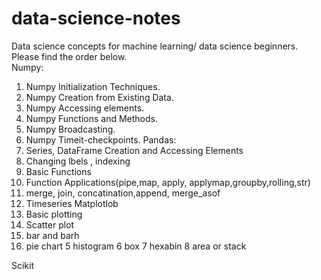 # data-science-notes

Data science concepts for machine learning/ data science beginners.<br/>
Please find the order below.<br/>
Numpy:
   1. Numpy Initialization Techniques.
   2. Numpy Creation from Existing Data.
   3. Numpy Accessing elements.
   4. Numpy Functions and Methods.
   5. Numpy Broadcasting.
   6. Numpy Timeit-checkpoints.
Pandas:
  1. Series, DataFrame Creation and Accessing Elements
  2. Changing lbels , indexing
  3. Basic Functions
  4. Function Applications(pipe,map, apply, applymap,groupby,rolling,str)
  5. merge, join, concatination,append, merge_asof
  6. Timeseries
Matplotlob
 1. Basic plotting
 2. Scatter plot
 3. bar and barh
 4. pie chart
 5 histogram
 6 box
 7 hexabin
 8 area or stack
 
Scikit
 
 
